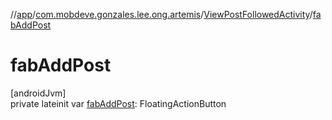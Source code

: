 //[app](../../../index.md)/[com.mobdeve.gonzales.lee.ong.artemis](../index.md)/[ViewPostFollowedActivity](index.md)/[fabAddPost](fab-add-post.md)

# fabAddPost

[androidJvm]\
private lateinit var [fabAddPost](fab-add-post.md): FloatingActionButton
